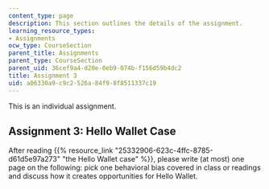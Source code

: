 ```yaml
---
content_type: page
description: This section outlines the details of the assignment.
learning_resource_types:
- Assignments
ocw_type: CourseSection
parent_title: Assignments
parent_type: CourseSection
parent_uid: 36cef9a4-d20e-0eb9-074b-f156d59b4dc2
title: Assignment 3
uid: a06330a9-c9c2-526a-84f9-8f8511337c19
---
```


This is an individual assignment.

Assignment 3: Hello Wallet Case
-------------------------------

After reading {{% resource_link "25332906-623c-4ffc-8785-d61d5e97a273" "the Hello Wallet case" %}}, please write (at most) one page on the following: pick one behavioral bias covered in class or readings and discuss how it creates opportunities for Hello Wallet.